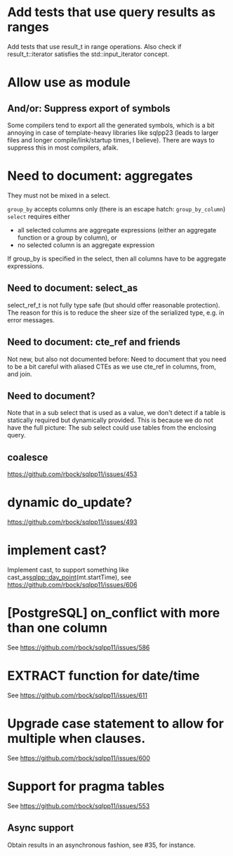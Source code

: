 # Add tests that use query results as ranges
Add tests that use result_t in range operations. Also check if result_t::iterator satisfies the std::input_iterator concept.

# Allow use as module
## And/or: Suppress export of symbols

Some compilers tend to export all the generated symbols, which is a bit annoying
in case of template-heavy libraries like sqlpp23 (leads to larger files and
longer compile/link/startup times, I believe). There are ways to suppress this
in most compilers, afaik.

# Need to document: aggregates
They must not be mixed in a select.

`group_by` accepts columns only (there is an escape hatch: `group_by_column`)
`select` requires either
- all selected columns are aggregate expressions (either an aggregate function or a group by column), or
- no selected column is an aggregate expression

If group_by is specified in the select, then all columns have to be aggregate expressions.

## Need to document: select_as
select_ref_t is not fully type safe (but should offer reasonable protection).
The reason for this is to reduce the sheer size of the serialized type, e.g. in error messages.

## Need to document: cte_ref and friends
Not new, but also not documented before: Need to document that you need to be a bit careful with aliased CTEs as we use cte_ref in columns, from, and join.

## Need to document?
Note that in a sub select that is used as a value, we don't detect if a table is statically required but dynamically provided. This is because we do not have the full picture: The sub select could use tables from the enclosing query.


## coalesce
https://github.com/rbock/sqlpp11/issues/453

# dynamic do_update?
https://github.com/rbock/sqlpp11/issues/493

# implement cast?
Implement cast, to support something like cast_as<sqlpp::day_point>(mt.startTime),
see https://github.com/rbock/sqlpp11/issues/606

# [PostgreSQL] on_conflict with more than one column
See https://github.com/rbock/sqlpp11/issues/586

# EXTRACT function for date/time
See https://github.com/rbock/sqlpp11/issues/611

# Upgrade case statement to allow for multiple when clauses.
See https://github.com/rbock/sqlpp11/issues/600

# Support for pragma tables
See https://github.com/rbock/sqlpp11/issues/553

## Async support

Obtain results in an asynchronous fashion, see #35, for instance.


